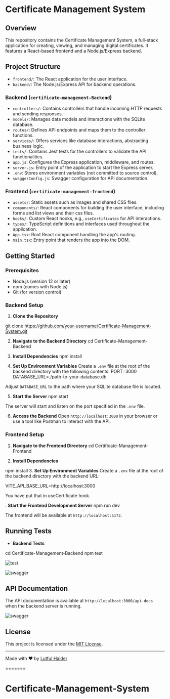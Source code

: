 
# Certificate Management System

## Overview

This repository contains the Certificate Management System, a full-stack application for creating, viewing, and managing digital certificates. It features a React-based frontend and a Node.js/Express backend.

## Project Structure

- `frontend/`: The React application for the user interface.
- `backend/`: The Node.js/Express API for backend operations.

### Backend (`certificate-management-Backend`)

- `controllers/`: Contains controllers that handle incoming HTTP requests and sending responses.
- `models/`: Manages data models and interactions with the SQLite database.
- `routes/`: Defines API endpoints and maps them to the controller functions.
- `services/`: Offers services like database interactions, abstracting business logic.
- `tests/`: Contains Jest tests for the controllers to validate the API functionalities.
- `app.js`: Configures the Express application, middleware, and routes.
- `server.js`: Entry point of the application to start the Express server.
- `.env`: Stores environment variables (not committed to source control).
- `swaggerConfig.js`: Swagger configuration for API documentation.

### Frontend (`certificate-management-frontend`)

- `assets/`: Static assets such as images and shared CSS files.
- `components/`: React components for building the user interface, including forms and list views and their css files.
- `hooks/`: Custom React hooks, e.g., `useCertificates` for API interactions.
- `types/`: TypeScript definitions and interfaces used throughout the application.
- `App.tsx`: Root React component handling the app's routing.
- `main.tsx`: Entry point that renders the app into the DOM.

## Getting Started

### Prerequisites

- Node.js (version 12 or later)
- npm (comes with Node.js)
- Git (for version control)

### Backend Setup

1. **Clone the Repository**

git clone https://github.com/your-username/Certificate-Management-System.git


2. **Navigate to the Backend Directory**
 cd Certificate-Management-Backend

3. **Install Dependencies**
npm install

4. **Set Up Environment Variables**
Create a `.env` file at the root of the backend directory with the following contents:
PORT=3000
DATABASE_URL=./path-to-your-database.db

Adjust `DATABASE_URL` to the path where your SQLite database file is located.

5. **Start the Server**
npm start

The server will start and listen on the port specified in the `.env` file.

6. **Access the Backend**
Open `http://localhost:3000` in your browser or use a tool like Postman to interact with the API.

### Frontend Setup

1. **Navigate to the Frontend Directory**
cd Certificate-Management-Frontend

2. **Install Dependencies**

npm install
3. **Set Up Environment Variables**
Create a `.env` file at the root of the backend directory with the backend URL:

VITE_API_BASE_URL=http://localhost:3000

You have put that in useCertificate hook.

. **Start the Frontend Development Server**
npm run dev

The frontend will be available at `http://localhost:5173`.

## Running Tests

- **Backend Tests**

cd Certificate-Management-Backend
npm test

![test](https://github.com/lutfulh/Certificate-Management-System/assets/25671509/9d582453-b70e-4adf-a210-aee7bba98b58)


![swagger](https://github.com/lutfulh/Certificate-Management-System/assets/25671509/b1e4db9d-89c9-451b-b446-f8c1a34bde2f)

## API Documentation

The API documentation is available at `http://localhost:3000/api-docs` when the backend server is running.


![swagger](https://github.com/lutfulh/Certificate-Management-System/assets/25671509/00979cd8-02a5-465f-9483-3b5e66669918)


## License

This project is licensed under the [MIT License](LICENSE.md).

---
Made with ❤ by [Lutful Haider](https://github.com/lutfulh)




=======
# Certificate-Management-System

